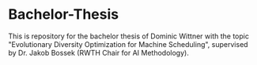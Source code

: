 # Bachelor-Thesis

This is repository for the bachelor thesis of Dominic Wittner with the topic "Evolutionary Diversity Optimization for Machine Scheduling", supervised by Dr. Jakob Bossek (RWTH Chair for AI Methodology).
